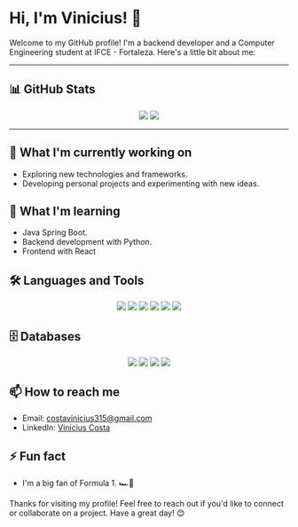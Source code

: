 # Hi, I'm Vinicius! 👋

Welcome to my GitHub profile! I'm a backend developer and a Computer Engineering student at IFCE - Fortaleza. Here's a little bit about me:

---

## 📊 GitHub Stats

<div align="center">
  <img src="https://github-profile-summary-cards.vercel.app/api/cards/profile-details?username=viniciusmecosta&theme=dark" />
  <img src="https://github-readme-stats.vercel.app/api/top-langs/?username=viniciusmecosta&layout=compact&hide_border=true&theme=dark" />
</div>

---

## 🔭 What I'm currently working on

- Exploring new technologies and frameworks.
- Developing personal projects and experimenting with new ideas.

## 🌱 What I'm learning

- Java Spring Boot.
- Backend development with Python.
- Frontend with React

## 🛠️ Languages and Tools

<div align="center">
  <img src="https://img.shields.io/badge/Java-%23ED8B00.svg?style=for-the-badge&logo=openjdk&logoColor=white"/>
  <img src="https://img.shields.io/badge/Python-3776AB?style=for-the-badge&logo=python&logoColor=white"/>
  <img src="https://img.shields.io/badge/Spring%20Boot-6DB33F?style=for-the-badge&logo=spring-boot&logoColor=white"/>
  <img src="https://img.shields.io/badge/Docker-2496ED?style=for-the-badge&logo=docker&logoColor=white"/>
  <img src="https://img.shields.io/badge/Git-F05032?style=for-the-badge&logo=git&logoColor=white"/>
  <img src="https://img.shields.io/badge/GitHub-181717?style=for-the-badge&logo=github&logoColor=white"/>
</div>

## 🗄️ Databases

<div align="center">
  <img src="https://img.shields.io/badge/PostgreSQL-316192?style=for-the-badge&logo=postgresql&logoColor=white"/>
  <img src="https://img.shields.io/badge/MySQL-4479A1?style=for-the-badge&logo=mysql&logoColor=white"/>
  <img src="https://img.shields.io/badge/Firebase-FFCA28?style=for-the-badge&logo=firebase&logoColor=white"/>
  <img src="https://img.shields.io/badge/Neo4j-008CC1?style=for-the-badge&logo=neo4j&logoColor=white"/>
</div>

## 📫 How to reach me

- Email: costavinicius315@gmail.com
- LinkedIn: [Vinicius Costa](https://www.linkedin.com/in/viniciusmecosta/)

## ⚡ Fun fact

- I'm a big fan of Formula 1. 🏎️💨

Thanks for visiting my profile! Feel free to reach out if you'd like to connect or collaborate on a project. Have a great day! 😊
